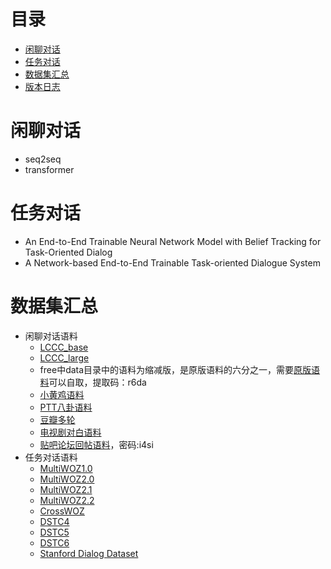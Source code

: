 # 目录
+ [闲聊对话](#闲聊对话)
+ [任务对话](#任务对话)
+ [数据集汇总](#数据集汇总)
+ [版本日志](#版本日志)

# 闲聊对话
+ seq2seq
+ transformer

# 任务对话
+ An End-to-End Trainable Neural Network Model with Belief Tracking for Task-Oriented Dialog
+ A Network-based End-to-End Trainable Task-oriented Dialogue System

# 数据集汇总
+ 闲聊对话语料
   + [LCCC_base](https://cloud.tsinghua.edu.cn/f/f131a4d259184566a29c/)
   + [LCCC_large](https://cloud.tsinghua.edu.cn/f/8424e7b9454c4e628c24/)
   + free中data目录中的语料为缩减版，是原版语料的六分之一，需要[原版语料](https://pan.baidu.com/s/1qAIrdX-mv-Bzq1Y7MDjmLg)可以自取，提取码：r6da
   + [小黄鸡语料](https://github.com/candlewill/Dialog_Corpus)
   + [PTT八卦语料](https://github.com/zake7749/Gossiping-Chinese-Corpus)
   + [豆瓣多轮](https://github.com/MarkWuNLP/MultiTurnResponseSelection)
   + [电视剧对白语料](https://github.com/fateleak/dgk_lost_conv)
   + [贴吧论坛回帖语料](https://pan.baidu.com/s/1mUknfwy1nhSM7XzH8xi7gQ)，密码:i4si
+ 任务对话语料
   + [MultiWOZ1.0](https://www.repository.cam.ac.uk/bitstream/handle/1810/278720/MultiWOZ_1.0.zip?sequence=1&isAllowed=y)
   + [MultiWOZ2.0](https://www.repository.cam.ac.uk/bitstream/handle/1810/280608/MULTIWOZ2.zip?sequence=3&isAllowed=y)
   + [MultiWOZ2.1](https://www.repository.cam.ac.uk/bitstream/handle/1810/294507/MULTIWOZ2.1.zip?sequence=1&isAllowed=y)
   + [MultiWOZ2.2](https://github.com/budzianowski/multiwoz/blob/master/data/MultiWOZ_2.2.zip)
   + [CrossWOZ](https://github.com/thu-coai/CrossWOZ)
   + [DSTC4](http://www.colips.org/workshop/dstc4/)
   + [DSTC5](http://workshop.colips.org/dstc5/tasks.html)
   + [DSTC6](http://workshop.colips.org/dstc6/)
   + [Stanford Dialog Dataset](http://nlp.stanford.edu/projects/kvret/kvret_dataset_public.zip)
